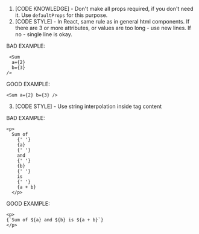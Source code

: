 1. [CODE KNOWLEDGE] - Don't make all props required, if you don't need it. Use `defaultProps` for this purpose.
2. [CODE STYLE] - In React, same rule as in general html components. If there are 3 or more attributes, or values are too long - use new lines.
If no - single line is okay.

BAD EXAMPLE:
```
 <Sum
  a={2}
  b={3}
/>
```

GOOD EXAMPLE:
```
<Sum a={2} b={3} />
```

3. [CODE STYLE] - Use string interpolation inside tag content

BAD EXAMPLE:
```
<p>
  Sum of
    {' '}
    {a}
    {' '}
    and
    {' '}
    {b}
    {' '}
    is
    {' '}
    {a + b}
  </p>
 ```

  GOOD EXAMPLE:
  ```
<p>
  {`Sum of ${a} and ${b} is ${a + b}`}
</p>
 ```

